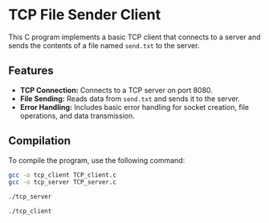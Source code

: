 # TCP File Sender Client

This C program implements a basic TCP client that connects to a server and sends the contents of a file named `send.txt` to the server.

## Features

- **TCP Connection:** Connects to a TCP server on port 8080.
- **File Sending:** Reads data from `send.txt` and sends it to the server.
- **Error Handling:** Includes basic error handling for socket creation, file operations, and data transmission.

## Compilation

To compile the program, use the following command:

```sh
gcc -o tcp_client TCP_client.c
gcc -o tcp_server TCP_server.c

./tcp_server

./tcp_client
```